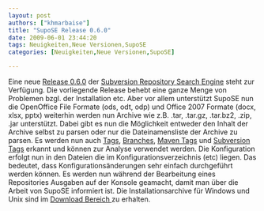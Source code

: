 ```yaml
---
layout: post
authors: ["khmarbaise"]
title: "SupoSE Release 0.6.0"
date: 2009-06-01 23:44:20
tags: Neuigkeiten,Neue Versionen,SupoSE
categories: [Neuigkeiten,Neue Versionen,SupoSE]

---
```

Eine neue <a href="http://www.supose.org/versions/show/22">Release 0.6.0</a> der <a href="http://www.supose.org/">Subversion Repository Search Engine</a> steht zur Verfügung. 
Die vorliegende Release behebt eine ganze Menge von Problemen bzgl. der Installation etc. Aber vor allem unterstützt SupoSE nun die OpenOffice File Formate (ods, odt, odp) und Office 2007 Formate (docx, xlsx, pptx) weiterhin werden nun Archive wie z.B. .tar, .tar.gz, .tar.bz2, .zip, .jar unterstützt. Dabei gibt es nun die Möglichkeit entweder den Inhalt der Archive selbst zu parsen oder nur die Dateinamensliste der Archive zu parsen. Es werden nun auch <a href="http://www.supose.org/wiki/supose/Tags">Tags</a>, <a href="http://www.supose.org/wiki/supose/Branches">Branches</a>, <a href="http://www.supose.org/wiki/supose/Maven_Tags">Maven Tags</a> und <a href="http://www.supose.org/wiki/supose/Subversion_Tags">Subversion Tags</a> erkannt und können zur Analyse verwendet werden. Die Konfiguration erfolgt nun in den Dateien die im Konfigurationsverzeichnis (etc) liegen. Das bedeutet, dass Konfigurationsänderungen sehr einfach durchgeführt werden können. Es werden nun während der Bearbeitung eines Repositories Ausgaben auf der Konsole geamacht, damit man über die Arbeit von SupoSE informiert ist. Die Installationsarchive für Windows und Unix sind im <a href="http://www.supose.org/projects/list_files/supose">Download Bereich </a> zu erhalten.
